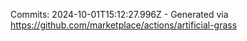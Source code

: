 Commits: 2024-10-01T15:12:27.996Z - Generated via https://github.com/marketplace/actions/artificial-grass
<br>
